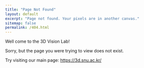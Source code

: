 ```yaml
---
title: "Page Not Found"
layout: default
excerpt: "Page not found. Your pixels are in another canvas."
sitemap: false
permalink: /404.html
---
```


Well come to the 3D Vision Lab!

Sorry, but the page you were trying to view does not exist.

Try visiting our main page: https://3d.snu.ac.kr/

